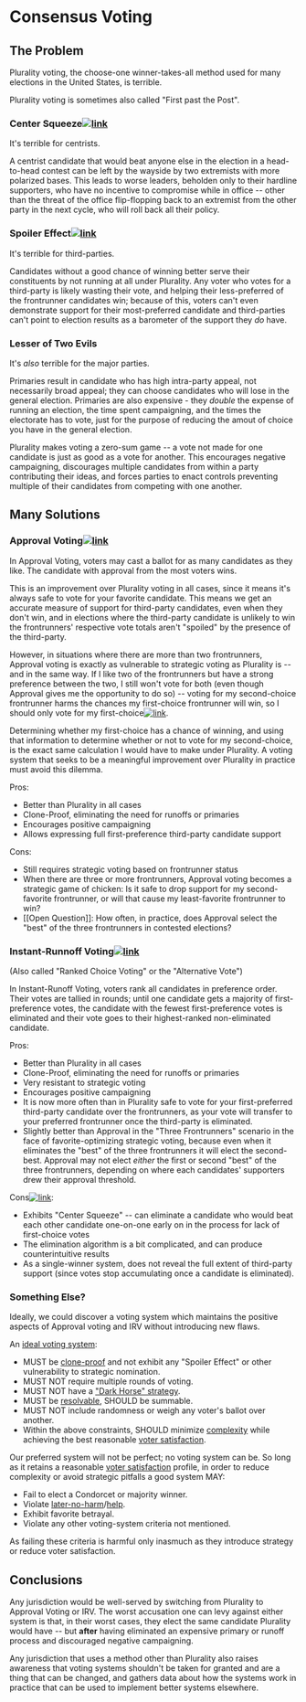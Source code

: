 # Consensus Voting

## The Problem

Plurality voting, the choose-one winner-takes-all method used for many elections in the United States, is terrible.

Plurality voting is sometimes also called "First past the Post".

### Center Squeeze[![link](/link.png)](https://electology.org/center-squeeze-effect)

It's terrible for centrists.

A centrist candidate that would beat anyone else in the election in a head-to-head contest can be left by the wayside by two extremists with more polarized bases. This leads to worse leaders, beholden only to their hardline supporters, who have no incentive to compromise while in office -- other than the threat of the office flip-flopping back to an extremist from the other party in the next cycle, who will roll back all their policy. 

### Spoiler Effect[![link](/link.png)](https://electology.org/spoiler-effect)

It's terrible for third-parties.

Candidates without a good chance of winning better serve their constituents by not running at all under Plurality. Any voter who votes for a third-party is likely wasting their vote, and helping their less-preferred of the frontrunner candidates win; because of this, voters can't even demonstrate support for their most-preferred candidate and third-parties can't point to election results as a barometer of the support they *do* have.

### Lesser of Two Evils

It's *also* terrible for the major parties.

Primaries result in candidate who has high intra-party appeal, not necessarily broad appeal; they can choose candidates who will lose in the general election. Primaries are also expensive - they *double* the expense of running an election, the time spent campaigning, and the times the electorate has to vote, just for the purpose of reducing the amout of choice you have in the general election.

Plurality makes voting a zero-sum game -- a vote not made for one candidate is just as good as a vote for another. This encourages negative campaigning, discourages multiple candidates from within a party contributing their ideas, and forces parties to enact controls preventing multiple of their candidates from competing with one another.

## Many Solutions

### Approval Voting[![link](/link.png)](https://electology.org/approval-voting)

In Approval Voting, voters may cast a ballot for as many candidates as they like. The candidate with approval from the most voters wins.

This is an improvement over Plurality voting in all cases, since it means it's always safe to vote for your favorite candidate. This means we get an accurate measure of support for third-party candidates, even when they don't win, and in elections where the third-party candidate is unlikely to win the frontrunners' respective vote totals aren't "spoiled" by the presence of the third-party.

However, in situations where there are more than two frontrunners, Approval voting is exactly as vulnerable to strategic voting as Plurality is -- and in the same way. If I like two of the frontrunners but have a strong preference between the two, I still won't vote for both (even though Approval gives me the opportunity to do so) -- voting for my second-choice frontrunner harms the chances my first-choice frontrunner will win, so I should only vote for my first-choice[![link](/link.png)](https://electology.org/approval-voting-tactics).

Determining whether my first-choice has a chance of winning, and using that information to determine whether or not to vote for my second-choice, is the exact same calculation I would have to make under Plurality. A voting system that seeks to be a meaningful improvement over Plurality in practice must avoid this dilemma.

Pros:
* Better than Plurality in all cases
* Clone-Proof, eliminating the need for runoffs or primaries
* Encourages positive campaigning
* Allows expressing full first-preference third-party candidate support

Cons:
* Still requires strategic voting based on frontrunner status
* When there are three or more frontrunners, Approval voting becomes a strategic game of chicken: Is it safe to drop support for my second-favorite frontrunner, or will that cause my least-favorite frontrunner to win?
* [[Open Question]]: How often, in practice, does Approval select the "best" of the three frontrunners in contested elections?

### Instant-Runnoff Voting[![link](/link.png)](https://www.fairvote.org/rcv)

(Also called "Ranked Choice Voting" or the "Alternative Vote")

In Instant-Runoff Voting, voters rank all candidates in preference order. Their votes are tallied in rounds; until one candidate gets a majority of first-preference votes, the candidate with the fewest first-preference votes is eliminated and their vote goes to their highest-ranked non-eliminated candidate.

Pros:
* Better than Plurality in all cases
* Clone-Proof, eliminating the need for runoffs or primaries
* Very resistant to strategic voting
* Encourages positive campaigning
* It is now more often than in Plurality safe to vote for your first-preferred third-party candidate over the frontrunners, as your vote will transfer to your preferred frontrunner once the third-party is eliminated.
* Slightly better than Approval in the "Three Frontrunners" scenario in the face of favorite-optimizing strategic voting, because even when it eliminates the "best" of the three frontrunners it will elect the second-best. Approval may not elect *either* the first or second "best" of the three frontrunners, depending on where each candidates' supporters drew their approval threshold.

Cons[![link](/link.png)](https://d3n8a8pro7vhmx.cloudfront.net/fairvote/pages/2298/attachments/original/1449512865/ApprovalVotingJuly2011.pdf):
* Exhibits "Center Squeeze" -- can eliminate a candidate who would beat each other candidate one-on-one early on in the process for lack of first-choice votes
* The elimination algorithm is a bit complicated, and can produce counterintuitive results
* As a single-winner system, does not reveal the full extent of third-party support (since votes stop accumulating once a candidate is eliminated).

### Something Else?

Ideally, we could discover a voting system which maintains the positive aspects of Approval voting and IRV without introducing new flaws.

An [ideal voting system](/evaluation-philosophy):
* MUST be [clone-proof](https://en.wikipedia.org/wiki/Clone_independence) and not exhibit any "Spoiler Effect" or other vulnerability to strategic nomination.
* MUST NOT require multiple rounds of voting.
* MUST NOT have a ["Dark Horse" strategy](/dark-horse).
* MUST be [resolvable](https://en.wikipedia.org/wiki/Resolvability_criterion), SHOULD be summable.
* MUST NOT include randomness or weigh any voter's ballot over another.
* Within the above constraints, SHOULD minimize [complexity](/complexity) while achieving the best reasonable [voter satisfaction](/voter-satifaction).

Our preferred system will not be perfect; no voting system can be. So long as it retains a reasonable [voter satisfaction](/voter-satifaction) profile, in order to reduce complexity or avoid strategic pitfalls a good system MAY:

* Fail to elect a Condorcet or majority winner.
* Violate [later-no-harm](https://en.wikipedia.org/wiki/Later-no-harm_criterion)/[help](https://en.wikipedia.org/wiki/Later-no-help_criterion).
* Exhibit favorite betrayal.
* Violate any other voting-system criteria not mentioned.

As failing these criteria is harmful only inasmuch as they introduce strategy or reduce voter satisfaction. 

## Conclusions

Any jurisdiction would be well-served by switching from Plurality to Approval Voting or IRV. The worst accusation one can levy against either system is that, in their worst cases, they elect the same candidate Plurality would have -- but **after** having eliminated an expensive primary or runoff process and discouraged negative campaigning.

Any jurisdiction that uses a method other than Plurality also raises awareness that voting systems shouldn't be taken for granted and are a thing that can be changed, and gathers data about how the systems work in practice that can be used to implement better systems elsewhere.